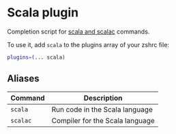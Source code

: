 # Scala plugin

Completion script for [scala and scalac](https://www.scala-lang.org/) commands.

To use it, add `scala` to the plugins array of your zshrc file:

```zsh
plugins=(... scala)
```

## Aliases

| Command  | Description                     |
| -------- | ------------------------------- |
| `scala`  | Run code in the Scala language  |
| `scalac` | Compiler for the Scala language |
